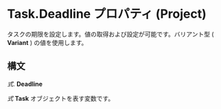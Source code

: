 
# Task.Deadline プロパティ (Project)

タスクの期限を設定します。値の取得および設定が可能です。バリアント型 ( **Variant** ) の値を使用します。


## 構文

 _式_. **Deadline**

 _式_ **Task** オブジェクトを表す変数です。

